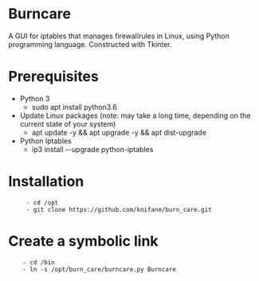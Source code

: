 # Burncare

A GUI for iptables that manages firewallrules in Linux, using Python programming language. Constructed with Tkinter.

# Prerequisites

 - Python 3
	- sudo apt install python3.6
 - Update Linux packages (note: may take a long time, depending on the current state of your system)
	- apt update -y && apt upgrade -y && apt dist-upgrade
 - Python Iptables
	- ip3 install --upgrade python-iptables

# Installation
		 - cd /opt
		 - git clone https://github.com/knifane/burn_care.git

# Create a symbolic link
		- cd /bin
		- ln -s /opt/burn_care/burncare.py Burncare
 
